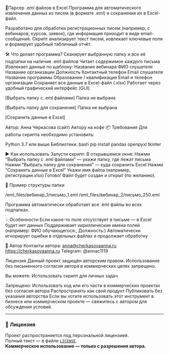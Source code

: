 📄Парсер .eml файлов в Excel
Программа для автоматического извлечения данных из писем (в формате .eml) и сохранения их в Excel-файл.

Разработано для обработки регистрационных писем (например, с вебинаров, курсов, заявок), где информация приходит в виде email-сообщений. Скрипт анализирует текст писем, извлекает ключевые поля и формирует удобный табличный отчёт.

🛠 Что делает программа?
Сканирует выбранную папку и все её подпапки на наличие .eml файлов
Читает содержимое каждого письма
Извлекает данные по шаблону:
Название вебинара
ФИО слушателя
Название организации
Должность
Контактный телефон
Email слушателя
Название программы
Образование / квалификация
Email и телефон организации
Сохраняет все данные в Excel-файл (.xlsx)
Работает через удобный графический интерфейс (GUI)

[Выбрать папку с .eml файлами]
Папка не выбрана

[Выбрать папку для сохранения]
Папка не выбрана

[Сохранить данные в Excel]

Автор: Анна Черкасова (сайт)
Автору на кофе
📦 Требования
Для работы скрипта необходимо установить:

Python 3.7 или выше
Библиотеки:
bash
pip install pandas openpyxl tkinter

▶️ Как использовать
Запусти скрипт:
В открывшемся окне:
Нажми "Выбрать папку с .eml файлами" — укажи папку, где лежат письма
Нажми "Выбрать папку для сохранения" — куда сохранить Excel
Нажми "Сохранить данные в Excel"
Укажи имя файла (например, регистрации.xlsx)
Готово! Файл будет создан и открыт (по желанию).

📁 Пример структуры папки

/eml_files/вебинар_1/письмо_1.eml
/eml_files/вебинар_2/письмо_250.eml

Программа автоматически обработает все .eml файлы во всех подпапках.


💡 Особенности
Если какое-то поле отсутствует в письме — в Excel будет нет данных
Поддерживает кириллические имена полей (например: ФИО обучающегося:, Должность:)
Автоматически игнорирует ошибки в отдельных файлах и продолжает обработку

💌 Автор
Контакты автора:
anna@cherkasovaanna.ru
https://cherkasovaanna.ru
Telegram: @annac1119


Лицензия
Данный проект защищён авторским правом.
Использование без письменного согласия автора в коммерческих целях запрещено.

Вы можете:
Использовать скрипт для личных задач

Запрещено:
Использовать код или его части в коммерческих проектах без согласия автора
Распространять как свой продукт
Публиковать без указания авторства
Если вы хотите использовать этот инструмент в бизнесе или коммерческом проекте — свяжитесь с автором для обсуждения условий.



---
### 📄 Лицензия

Проект распространяется под персональной лицензией.  
Полный текст — в файле [`LICENSE`](LICENSE).  
**Коммерческое использование — только с разрешения автора.**

